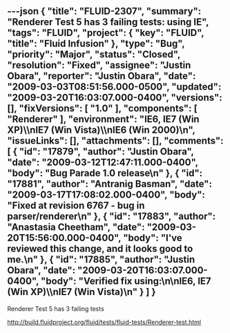---json
{
  "title": "FLUID-2307",
  "summary": "Renderer Test 5 has 3 failing tests: using IE",
  "tags": "FLUID",
  "project": {
    "key": "FLUID",
    "title": "Fluid Infusion"
  },
  "type": "Bug",
  "priority": "Major",
  "status": "Closed",
  "resolution": "Fixed",
  "assignee": "Justin Obara",
  "reporter": "Justin Obara",
  "date": "2009-03-03T08:51:56.000-0500",
  "updated": "2009-03-20T16:03:07.000-0400",
  "versions": [],
  "fixVersions": [
    "1.0"
  ],
  "components": [
    "Renderer"
  ],
  "environment": "IE6, IE7 (Win XP)\\\nIE7 (Win Vista)\\\nIE6 (Win 2000)\n",
  "issueLinks": [],
  "attachments": [],
  "comments": [
    {
      "id": "17879",
      "author": "Justin Obara",
      "date": "2009-03-12T12:47:11.000-0400",
      "body": "Bug Parade 1.0 release\n"
    },
    {
      "id": "17881",
      "author": "Antranig Basman",
      "date": "2009-03-17T17:08:02.000-0400",
      "body": "Fixed at revision 6767 - bug in parser/renderer\n"
    },
    {
      "id": "17883",
      "author": "Anastasia Cheetham",
      "date": "2009-03-20T15:56:00.000-0400",
      "body": "I've reviewed this change, and it looks good to me.\n"
    },
    {
      "id": "17885",
      "author": "Justin Obara",
      "date": "2009-03-20T16:03:07.000-0400",
      "body": "Verified fix using:\n\nIE6, IE7 (Win XP)\\\nIE7 (Win Vista)\n"
    }
  ]
}
---
Renderer Test 5 has 3 failing tests

<http://build.fluidproject.org/fluid/tests/fluid-tests/Renderer-test.html>

        